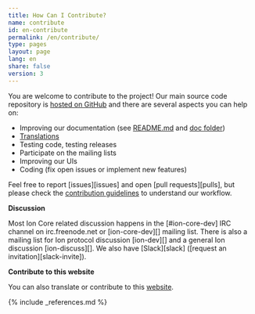 ```yaml
---
title: How Can I Contribute?
name: contribute
id: en-contribute
permalink: /en/contribute/
type: pages
layout: page
lang: en
share: false
version: 3
---
```


You are welcome to contribute to the project!
Our main source code repository is [hosted on GitHub](https://github.com/ion/ion/) and there are several aspects you can help on:

  - Improving our documentation (see [README.md][README.md] and [doc folder][doc])
  - [Translations][translation_process.md]
  - Testing code, testing releases
  - Participate on the mailing lists
  - Improving our UIs
  - Coding (fix open issues or implement new features)

Feel free to report [issues][issues] and open [pull requests][pulls], but please check the [contribution guidelines](/en/faq/contributing-code) to understand our workflow.

**Discussion**

Most Ion Core related discussion happens in the [#ion-core-dev] IRC channel on irc.freenode.net or [ion-core-dev][] mailing list. There is also a mailing list for Ion protocol discussion [ion-dev][] and a general Ion discussion [ion-discuss][]. We also have [Slack][slack] ([request an invitation][slack-invite]).

**Contribute to this website**

You can also translate or contribute to this [website][website-contrib].

[README.md]: https://github.com/ion/ion/blob/master/README.md
[doc]: https://github.com/ion/ion/tree/master/doc
[translation_process.md]: https://github.com/ion/ion/blob/master/doc/translation_process.md
[website-contrib]: https://github.com/ion-core/website/blob/gh-pages/README.md

{% include _references.md %}